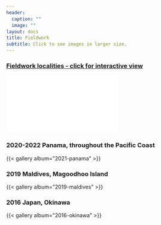 ```yaml
---
header:
  caption: ""
  image: ""
layout: docs
title: Fieldwork
subtitle: Click to see images in larger size.
---
```


### [Fieldwork localities - click for interactive view](https://www.google.com/maps/d/u/0/embed?mid=1XLF8hCMrkN2owREr7o4Qaq6aIHtIj8IA)

![map](map.pdf)


### 2020-2022 Panama, throughout the Pacific Coast

{{< gallery album="2021-panama" >}}

### 2019 Maldives, Magoodhoo Island

{{< gallery album="2019-maldives" >}}

### 2016 Japan, Okinawa

{{< gallery album="2016-okinawa" >}}



